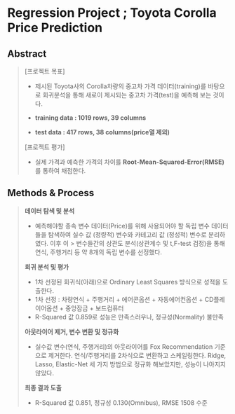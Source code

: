 Regression Project ; Toyota Corolla Price Prediction
===================

Abstract
-------------

>[프로젝트 목표]
> - 제시된 Toyota사의 Corolla차량의 중고차 가격 데이터(training)를 바탕으로 회귀분석을 통해 새로이 제시되는 중고차 가격(test)을 예측해 보는 것이다.
> 
> - **training data : 1019 rows, 39 columns**
> - **test data : 417 rows, 38 columns(price열 제외)**
> 
> [프로젝트 평가]
> - 실제 가격과 예측한 가격의 차이를 **Root-Mean-Squared-Error(RMSE)** 를 통하여 채점한다.
 

Methods & Process
-------------

> **데이터 탐색 및 분석**
> - 예측해야할 종속 변수 데이터(Price)를 위해 사용되어야 할 독립 변수 데이터들을 탐색하여 실수 값 (정량적) 변수와 카테고리 값 (정성적) 변수로 분리하였다. 이후 이 > 변수들간의 상관도 분석(상관계수 및 t,F-test 검정)을 통해 연식, 주행거리 등 약 8개의 독립 변수를 선정했다.
>
> **회귀 분석 및 평가**
> - 1차 선정된 회귀식(아래)으로 Ordinary Least Squares 방식으로 성적을 도출한다.
> - 1차 선정 :  차량연식 + 주행거리 + 에어콘옵션 + 자동에어컨옵션 + CD플레이어옵션 + 중앙잠금 + 보드컴퓨터
> - R-Squared 값 0.859로 성능은 만족스러우나, 정규성(Normality) 불만족
>
> **아웃라이어 제거, 변수 변환 및 정규화**
> - 실수값 변수(연식, 주행거리)의 아웃라이어를 Fox Recommendation 기준으로 제거한다.
> 연식/주행거리를 2차식으로 변환하고 스케일링한다.
> Ridge, Lasso, Elastic-Net 세 가지 방법으로 정규화 해보았지만, 성능이 나아지지 않았다.
>        
> **최종 결과 도출**
> - R-Squared 값 0.851, 정규성 0.130(Omnibus), RMSE 1508 수준
